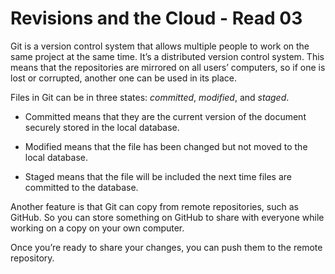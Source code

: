 # Revisions and the Cloud - Read 03

Git is a version control system that allows multiple people to work on the same project at the same time. It’s a distributed version control system. This means that  the repositories are mirrored on all users’ computers, so if one is lost or corrupted, another one can be used in its place.

Files in Git can be in three states: *committed*, *modified*, and *staged*.

- Committed means that they are the current version of the document securely stored in the local database.

- Modified means that the file has been changed but not moved to the local database.

- Staged means that the file will be included the next time files are committed to the database.

Another feature is that Git can copy from remote repositories, such as GitHub. So you can store something on GitHub to share with everyone while working on a copy on your own computer.

Once you’re ready to share your changes, you can push them to the remote repository.
